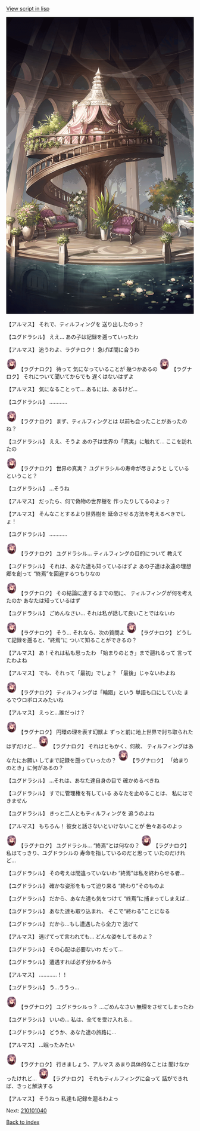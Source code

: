 [View script in lisp](../scripts/210101030.txt)

![yggdrasill_bedroom_light.png](../images/backgrounds/yggdrasill_bedroom_light.png)

【アルマス】
それで、ティルフィングを
送り出したのっ？

【ユグドラシル】
ええ…
あの子は記録を遡っていったわ

【アルマス】
追うわよ、ラグナロク！
急げば間に合うわ

<img src="../images/units/5103621.png" alt="5103621.png" height="34"/>
【ラグナロク】
待って
気になっていることが
幾つかあるの

<img src="../images/units/5103621.png" alt="5103621.png" height="34"/>
【ラグナロク】
それについて聞いてからでも
遅くはないはずよ

【アルマス】
気になることって…
あるには、あるけど…

【ユグドラシル】
…………

<img src="../images/units/5103621.png" alt="5103621.png" height="34"/>
【ラグナロク】
まず、ティルフィングとは
以前も会ったことがあったのね？

【ユグドラシル】
ええ、そうよ
あの子は世界の「真実」に触れて…
ここを訪れたの

<img src="../images/units/5103621.png" alt="5103621.png" height="34"/>
【ラグナロク】
世界の真実？
ユグドラシルの寿命が尽きようと
しているということ？

【ユグドラシル】
…そうね

【アルマス】
だったら、何で偽物の世界樹を
作ったりしてるのよっ？

【アルマス】
そんなことするより世界樹を
延命させる方法を考えるべきでしょ！

【ユグドラシル】
…………

<img src="../images/units/5103621.png" alt="5103621.png" height="34"/>
【ラグナロク】
ユグドラシル…
ティルフィングの目的について
教えて

【ユグドラシル】
それは、あなた達も知っているはずよ
あの子達は永遠の理想郷を創って
“終焉”を回避するつもりなの

<img src="../images/units/5103621.png" alt="5103621.png" height="34"/>
【ラグナロク】
その結論に達するまでの間に、
ティルフィングが何を考えたのか
あなたは知っているはず

【ユグドラシル】
ごめんなさい…
それは私が話して良いことではないわ

<img src="../images/units/5103621.png" alt="5103621.png" height="34"/>
【ラグナロク】
そう…
それなら、次の質問よ

<img src="../images/units/5103621.png" alt="5103621.png" height="34"/>
【ラグナロク】
どうして記録を遡ると、“終焉”に
ついて知ることができるの？

【アルマス】
あ！それは私も思ったわ
「始まりのとき」まで遡れるって
言ってたわよね

【アルマス】
でも、それって「最初」でしょ？
「最後」じゃないわよね

<img src="../images/units/5103621.png" alt="5103621.png" height="34"/>
【ラグナロク】
ティルフィングは「輪廻」という
単語も口にしていた
まるでウロボロスみたいね

【アルマス】
えっと…誰だっけ？

<img src="../images/units/5103621.png" alt="5103621.png" height="34"/>
【ラグナロク】
円環の理を表す幻獣よ
ずっと前に地上世界で討ち取られた
はずだけど…

<img src="../images/units/5103621.png" alt="5103621.png" height="34"/>
【ラグナロク】
それはともかく、何故、
ティルフィングはあなたにお願い
してまで記録を遡っていったの？

<img src="../images/units/5103621.png" alt="5103621.png" height="34"/>
【ラグナロク】
「始まりのとき」に何があるの？

【ユグドラシル】
…それは、あなた達自身の目で
確かめるべきね

【ユグドラシル】
すでに管理権を有している
あなたを止めることは、
私にはできません

【ユグドラシル】
きっと二人ともティルフィングを
追うのよね

【アルマス】
もちろん！
彼女と話さないといけないことが
色々あるのよっ

<img src="../images/units/5103621.png" alt="5103621.png" height="34"/>
【ラグナロク】
ユグドラシル…
“終焉”とは何なの？

<img src="../images/units/5103621.png" alt="5103621.png" height="34"/>
【ラグナロク】
私はてっきり、ユグドラシルの
寿命を指しているのだと思って
いたのだけれど…

【ユグドラシル】
その考えは間違っていないわ
“終焉”は私を終わらせる者…

【ユグドラシル】
確かな姿形をもって迫り来る
“終わり”そのものよ

【ユグドラシル】
だから、あなた達も気をつけて
“終焉”に捕まってしまえば…

【ユグドラシル】
あなた達も取り込まれ、
そこで“終わる”ことになる

【ユグドラシル】
だから…もし遭遇したら全力で
逃げて

【アルマス】
逃げてって言われても…
どんな姿をしてるのよ？

【ユグドラシル】
その心配は必要ないわ
だって…

【ユグドラシル】
遭遇すれば必ず分かるから

【アルマス】
…………！！

【ユグドラシル】
う…ううっ…

<img src="../images/units/5103621.png" alt="5103621.png" height="34"/>
【ラグナロク】
ユグドラシルっ？
…ごめんなさい
無理をさせてしまったわ

【ユグドラシル】
いいの…
私は、全てを受け入れる…

【ユグドラシル】
どうか、あなた達の旅路に…

【アルマス】
…眠ったみたい

<img src="../images/units/5103621.png" alt="5103621.png" height="34"/>
【ラグナロク】
行きましょう、アルマス
あまり具体的なことは
聞けなかったけれど…

<img src="../images/units/5103621.png" alt="5103621.png" height="34"/>
【ラグナロク】
それもティルフィングに会って
話ができれば、きっと解決する

【アルマス】
そうねっ
私達も記録を遡るわよっ

Next: [210101040](210101040.md)

[Back to index](index.md)
